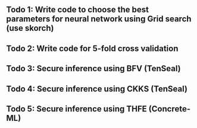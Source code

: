 ## Todo 1: Write code to choose the best parameters for neural network using Grid search (use skorch)

## Todo 2: Write code for 5-fold cross validation

## Todo 3: Secure inference using BFV (TenSeal)

## Todo 4: Secure inference using CKKS (TenSeal)

## Todo 5: Secure inference using THFE (Concrete-ML)